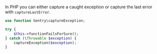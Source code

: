 In PHP you can either capture a caught exception or capture the last error with `captureLastError`.

```php
use function Sentry\captureException;

try {
    $this->functionFailsForSure();
} catch (\Throwable $exception) {
    captureException($exception);
}
```
